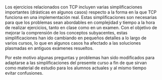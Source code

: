 Los ejercicios relacionados con TCP incluyen varias simplificaciones importantes
(drásticas en algunos casos) respecto a la forma en la que TCP funciona en una
implementación real. Estas simplificaciones son necesarias para que los problemas sean
abordables en complejidad y tiempo a la hora de realizar ejercicios, tanto en clase como
en un examen. Con el objetivo de mejorar la comprensión de los conceptos subyacentes,
estas simplificaciones han ido cambiando en pequeños detalles a lo largo de varios cursos,
lo que en algunos casos ha afectado a las soluciones plasmadas en antiguos exámenes
resueltos.

Por este motivo algunas preguntas y problemas han sido modificados para adaptarse a las
simplificaciones del presemte curso a fin de que sirvan como material de estudio para los
alumnos actuales y al mismo tiempo evitar confusiones.
